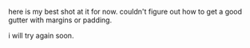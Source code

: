 here is my best shot at it for now. couldn't figure out how to get a good gutter with margins or padding.

i will try again soon.
